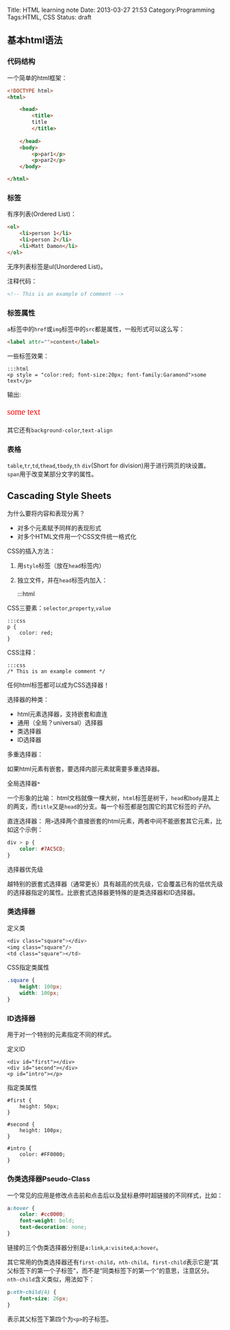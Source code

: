 Title: HTML learning note
Date: 2013-03-27 21:53
Category:Programming
Tags:HTML, CSS
Status: draft

## 基本html语法

### 代码结构

一个简单的html框架：

```html
<!DOCTYPE html>
<html>

	<head>
		<title>
		title
		</title>
		
	</head>
    <body>
        <p>par1</p>
        <p>par2</p>
    </body>

</html>
```

### 标签

有序列表(Ordered List)：

```html
<ol>
    <li>person 1</li>
    <li>person 2</li>
    <li>Matt Damon</li>
</ol>
```

无序列表标签是ul(Unordered List)。

注释代码：

```html
<!-- This is an example of comment -->
```

### 标签属性

`a`标签中的`href`或`img`标签中的`src`都是属性，一般形式可以这么写：

```html
<label attr="">content</label>
```

一些标签效果：

    :::html
    <p style = "color:red; font-size:20px; font-family:Garamond">some text</p>

输出:
<p style = "color:red; font-size:20px; font-family:Garamond">some text</p>

其它还有`background-color`,`text-align`


### 表格

`table`,`tr`,`td`,`thead`,`tbody`,`th`
`div`(Short for division)用于进行网页的块设置。
`span`用于改变某部分文字的属性。

## Cascading Style Sheets

为什么要将内容和表现分离？
* 对多个元素赋予同样的表现形式
* 对多个HTML文件用一个CSS文件统一格式化

CSS的插入方法：
1. 用`style`标签（放在`head`标签内）
2. 独立文件，并在`head`标签内加入：

    :::html
    <link type="text/css" rel="stylesheet" href="stylesheet.css" />

CSS三要素：`selector`,`property`,`value`

    :::css
    p {
        color: red;
    }

CSS注释：

    :::css
    /* This is an example comment */

任何html标签都可以成为CSS选择器！

选择器的种类：
* html元素选择器，支持嵌套和直连
* 通用（全局？universal）选择器
* 类选择器
* ID选择器

多重选择器：

如果html元素有嵌套，要选择内部元素就需要多重选择器。

全局选择器`*`

一个形象的比喻：
html文档就像一棵大树，`html`标签是树干，`head`和`body`是其上的两支，而`title`又是`head`的分支。每一个标签都是包围它的其它标签的*子孙*。

直连选择器：
用`>`选择两个直接嵌套的html元素，两者中间不能嵌套其它元素，比如这个示例：

```css
div > p {
    color: #7AC5CD;
}
```

选择器优先级

越特别的嵌套式选择器（通常更长）具有越高的优先级，它会覆盖已有的低优先级的选择器指定的属性。比嵌套式选择器更特殊的是类选择器和ID选择器。

### 类选择器

定义类

```css
<div class="square"></div>
<img class="square"/>
<td class="square"></td>
```

CSS指定类属性

```css
.square {
    height: 100px;
    width: 100px;
}
```

### ID选择器

用于对一个特别的元素指定不同的样式。

定义ID

```
<div id="first"></div>
<div id="second"></div>
<p id="intro"></p>
```

指定类属性

```
#first {
    height: 50px;
}

#second {
    height: 100px;
}

#intro {
    color: #FF0000;
}
```

### 伪类选择器Pseudo-Class

一个常见的应用是修改点击前和点击后以及鼠标悬停时超链接的不同样式，比如：

```css
a:hover {
	color: #cc0000;
	font-weight: bold;
	text-decoration: none;
}
```

链接的三个伪类选择器分别是`a:link`,`a:visited`,`a:hover`。

其它常用的伪类选择器还有`first-child`，`nth-child`。`first-child`表示它是“其父标签下的第一个子标签”，而不是“同类标签下的第一个”的意思，注意区分。`nth-child`含义类似，用法如下：

```css
p:nth-child(4) {
    font-size: 26px;
}
```
表示其父标签下第四个为`<p>`的子标签。
